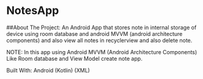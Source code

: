 # NotesApp

##About The Project:
An Android App that stores note in internal storage of device using room database and android MVVM (android architecture components) and also view all notes in recyclerview and also delete note.

NOTE:
In this app using Android MVVM (Android Architecture Components) Like Room database and View Model create note app.

Built With:
Android (Kotlin) (XML)
